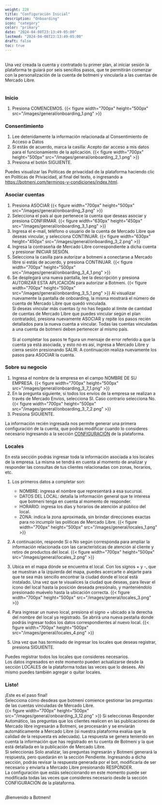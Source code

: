 ```yaml
---
weight: 228
title: "Configuración Inicial"
description: "Onboarding"
icon: "category"
color: "primary"
date: "2024-04-08T23:13:49-05:00"
lastmod: "2024-04-08T23:13:49-05:00"
draft: false
toc: true
---
```

<br>
 Una vez creada la cuenta y contratado tu primer plan, al iniciar sesión la plataforma te guiará por seis sencillos pasos, que te permitirán comenzar con la personalización de la cuenta de botmeni y vincularla a las cuentas de Mercado Libre. 
<br></br>

### Inicio
1. Presiona COMENCEMOS. 
{{< figure width="700px" height="500px" src="/images/general/onboarding_1.png" >}}

### Consentimiento

1. Lee detenidamente la información relacionada al Consentimiento de Acceso a Datos
2. Si estás de acuerdo, marca la casilla: Acepto dar acceso a mis datos para el funcionamiento de la aplicación.
{{< figure width="700px" height="500px" src="/images/general/onboarding_2_1.png" >}}
3. Presiona el botón SIGUIENTE.

Puedes visualizar las Politicas de privacidad de la plataforma haciendo clic en Políticas de Privacidad, al final del texto, o ingresando a <https://botmeni.com/terminos-y-condiciones/index.html>.

### Asociar cuentas


1. Presiona ASOCIAR
{{< figure width="700px" height="500px" src="/images/general/onboarding_3.png" >}}
2. Selecciona el país al que pertenece la cuenta que deseas asociar y presiona CONFIRMAR.
{{< figure width="630px" height="450px" src="/images/general/onboarding_3_1.png" >}}
3. Ingresa el e-mail, teléfono o usuario de la cuenta de Mercado Libre que deseas vincular, y selecciona CONTINUAR.
{{< figure width="630px" height="450px" src="/images/general/onboarding_3_2.png" >}}
4. Ingresa la contraseña de Mercado Libre correspondiente a dicha cuenta y presionar INICIAR SESIÓN.
5. Selecciona la casilla para autorizar a botmeni a conectarse a Mercado libre si estás de acuerdo, y presiona CONTINUAR.
{{< figure width="700px" height="500px" src="/images/general/onboarding_3_4_1.png" >}}
6. Se desplegará una nueva pantalla, lee la descripción y presiona AUTORIZAR ESTA APLICACIÓN para autorizar a Botmeni.
{{< figure width="700px" height="500px" src="/images/general/onboarding_3_5_1.png" >}}
Al visualizar nuevamente la pantalla de onboarding, la misma mostrará el número de cuenta de Mercado Libre que quedó vinculada.<br>
Si deseas vincular más cuentas (y no has llegado al límite de cantidad de cuentas de Mercado Libre que puedes vincular según el plan contratado), presiona nuevamente ASOCIAR y repite los pasos recién detallados para la nueva cuenta a vincular. Todas las cuentas vinculadas a una cuenta de botmeni deben pertenecer al mismo país. <br></br>
Si al completar los pasos te figura un mensaje de error referido a que la cuenta ya está asociada, y esto no es así, ingresa a Mercado Libre y cierra sesión presionando SALIR. A continuación realiza nuevamente los pasos para ASOCIAR la cuenta.

### Sobre su negocio

1. Ingresa el nombre de la empresa en el campo NOMBRE DE SU EMPRESA.
{{< figure width="700px" height="500px" src="/images/general/onboarding_3_7_1.png" >}}
2. En la pregunta siguiente, si todos los envíos de la empresa se realizan a través de Mercado Envíos, selecciona SI. Caso contrario selecciona No.
{{< figure width="700px" height="500px" src="/images/general/onboarding_3_7_2.png" >}}
3. Presiona SIGUIENTE.

La información recién ingresada nos permite generar una primera configuración de la cuenta, que podrás modificar cuando lo consideres necesario ingresando a la sección [CONFIGURACIÓN](../../Personaliza%20tu%20cuenta%20de%20botmeni/) de la plataforma.

### Locales

En esta sección podrás ingresar toda la información asociada a los locales de la empresa. La misma se tendrá en cuenta al momento de analizar y responder las consultas de tus clientes relacionadas con zonas, horarios, etc.
1. Los primeros datos a completar son:

    - NOMBRE: ingresa el nombre que representará a esa sucursal.
    - DATOS DEL LOCAL: detalla la información general que te interesa que botmeni tenga en cuenta al momento de responder.
    - HORARIO: ingresa los días y horarios de atención al público del local.
    - ZONA: indica la zona aproximada, sin brindar direcciones exactas para no incumplir las políticas de Mercado Libre.
{{< figure width="700px" height="500px" src="/images/general/locales_1.png" >}}
2. A continuación, responde Si o No según corresponda para ampliar la información relacionada con las características de atención al cliente y retiro de productos del local.
{{< figure width="700px" height="500px" src="/images/general/locales_2.png" >}}
3. Ubica en el mapa dónde se encuentra el local. Con los signos + y -, que se muestran a la izquierda del mapa, puedes acercarte o alejarte para que te sea más sencillo encontrar la ciudad donde el local está instalado. Una vez que te visualices la ciudad que deseas, para llevar el ícono del local hasta la posición deseada presiónalo, y manteniéndolo presionado muévelo hasta la ubicación correcta.
{{< figure width="700px" height="500px" src="/images/general/locales_3.png" >}} 
4. Para ingresar un nuevo local, presiona el signo + ubicado a la derecha del nombre del local ya registrado. Se abrirá una nueva pestaña donde podrás ingresar todos los datos correspondientes al nuevo local.
{{< figure width="700px" height="500px" src="/images/general/locales_4.png" >}} 
5. Una vez que has terminado de ingresar los locales que deseas registrar, presiona SIGUIENTE.

Puedes registrar todos los locales que consideres necesarios.<br>
Los datos ingresados en este momento pueden actualizarse desde la sección LOCALES de la plataforma todas las veces que lo desees. Ahí mismo puedes también agregar o quitar locales. 

### Listo!

¡Este es el paso final! <br>
Selecciona cómo desdeas que botmeni comience gestionar las preguntas de las cuentas vinculadas de Mercado Libre.
<br>
{{< figure width="700px" height="500px" src="/images/general/onboarding_3_12.png" >}}
Si seleccionas Responder Automático, las preguntas que los clientes realicen en las publicaciones de Mercado libre ingresarán a Botmeni, se procesarán y se enviarán automáticamente a Mercado Libre (si nuestra plataforma evalúa que la calidad de la respuesta es adecuada). La respuesta se genera teniendo en cuenta la información que has registrado en tu cuenta de Botmeni y la que está detallada en la publicación de Mercado Libre.<br>
Si seleccionas Solo analizar, las preguntas ingresarán y Botmeni generará la respuesta, pero quedarán en la sección Pendiente. Ingresando a dicha sección, podrás revisar la respuesta generada por el bot, modificarla de ser necesario y enviarla a Mercado Libre presionando RESPONDER.<br>
La configuración que estás seleccionando en este momento puede ser modificada  todas las veces que consideres necesario desde la sección CONFIGURACIÓN de la plataforma.<br></br>

¡Bienvenido a Botmeni!